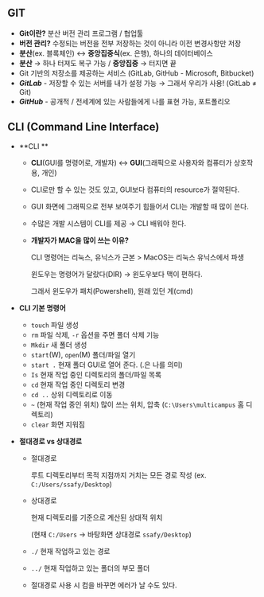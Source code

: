## GIT
- **Git이란?** 분산 버전 관리 프로그램 / 협업툴
- **버전 관리?** 수정되는 버전을 전부 저장하는 것이 아니라 이전 변경사항만 저장
- **분산**(ex. 블록체인) ↔ **중앙집중식**(ex. 은행), 하나의 데이터베이스
- **분산** → 하나 터져도 복구 가능 / **중앙집중** → 터지면 끝
- Git 기반의 저장소를 제공하는 서비스 (GitLab, GitHub - Microsoft, Bitbucket)
- ***GitLab*** - 저장할 수 있는 서버를 내가 설정 가능 → 그래서 우리가 사용! (GitLab ≠ Git)
- ***GitHub*** - 공개적 / 전세계에 있는 사람들에게 나를 표현 가능, 포트폴리오

## CLI (Command Line Interface)
- **CLI **
    - **CLI**(GUI를 명령어로, 개발자) ↔ **GUI**(그래픽으로 사용자와 컴퓨터가 상호작용, 개인)
    - CLI로만 할 수 있는 것도 있고, GUI보다 컴퓨터의 resource가 절약된다.
    - GUI 화면에 그래픽으로 전부 보여주기 힘들어서 CLI는 개발할 때 많이 쓴다.
    - 수많은 개발 시스템이 CLI를 제공 → CLI 배워야 한다.
    - **개발자가 MAC을 많이 쓰는 이유?**
        
        CLI 명령어는 리눅스, 유닉스가 근본 > MacOS는 리눅스 유닉스에서 파생
        
        윈도우는 명령어가 달랐다(DIR) → 윈도우보다 맥이 편하다.
        
        그래서 윈도우가 패치(Powershell), 원래 있던 게(cmd)
        
- **CLI 기본 명령어**
    - `touch` 파일 생성
    - `rm` 파일 삭제, `-r` 옵션을 주면 폴더 삭제 기능
    - `Mkdir` 새 폴더 생성
    - `start`(W), `open`(M) 폴더/파일 열기
    - `start .` 현재 폴더 GUI로 열어 준다. (.은 나를 의미)
    - `Is` 현재 작업 중인 디렉토리의 폴더/파일 목록
    - `cd` 현재 작업 중인 디렉토리 변경
    - `cd ..` 상위 디렉토리로 이동
    - `~` (현재 작업 중인 위치) 많이 쓰는 위치, 압축 (`C:\Users\multicampus` 홈 디렉토리)
    - `clear` 화면 지워짐
- **절대경로 vs 상대경로**
    - 절대경로
        
        루트 디렉토리부터 목적 지점까지 거치는 모든 경로 작성 (ex. `C:/Users/ssafy/Desktop`)
        
    - 상대경로
        
        현재 디렉토리를 기준으로 계산된 상대적 위치
        
        (현재 `C:/Users` → 바탕화면 상대경로 `ssafy/Desktop`)
        
    - `./` 현재 작업하고 있는 경로
    - `../` 현재 작업하고 있는 폴더의 부모 폴더
    - 절대경로 사용 시 컴을 바꾸면 에러가 날 수도 있다.
